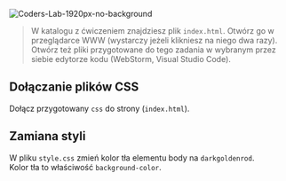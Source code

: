 ![Coders-Lab-1920px-no-background](https://user-images.githubusercontent.com/152855/73064373-5ed69780-3ea1-11ea-8a71-3d370a5e7dd8.png)


> W katalogu z ćwiczeniem znajdziesz plik `index.html`. Otwórz go w przeglądarce WWW (wystarczy jeżeli klikniesz na niego dwa razy).  
> Otwórz też pliki przygotowane do tego zadania w wybranym przez siebie edytorze kodu (WebStorm, Visual Studio Code). 


## Dołączanie plików CSS

Dołącz przygotowany `css` do strony (`index.html`).


## Zamiana styli

W pliku `style.css` zmień kolor tła elementu body na `darkgoldenrod`.  
Kolor tła to właściwość `background-color`.
